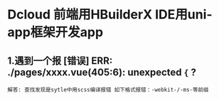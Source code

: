 # Dcloud 前端用HBuilderX IDE用uni-app框架开发app
## 1.遇到一个报 [错误] ERR: ./pages/xxxx.vue(405:6): unexpected `{` ?
	解答: 查找发现是sytle中用scss编译报错 如下格式报错：-webkit-/-ms-等前缀